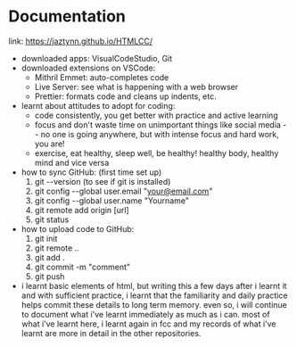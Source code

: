 # Documentation
link: https://jaztynn.github.io/HTMLCC/
- downloaded apps: VisualCodeStudio, Git
- downloaded extensions on VSCode:
  - Mithril Emmet: auto-completes code
  - Live Server: see what is happening with a web browser
  - Prettier: formats code and cleans up indents, etc.
- learnt about attitudes to adopt for coding:
  - code consistently, you get better with practice and active learning
  - focus and don't waste time on unimportant things like social media -- no one is going anywhere, but with intense focus and hard work, you are!
  - exercise, eat healthy, sleep well, be healthy! healthy body, healthy mind and vice versa
- how to sync GitHub: (first time set up)
  1. git --version (to see if git is installed)
  2. git config --global user.email "your@email.com"
  3. git config --global user.name "Yourname"
  4. git remote add origin [url]
  5. git status
- how to upload code to GitHub:
  1. git init
  2. git remote ..
  3. git add .
  4. git commit -m "comment"
  5. git push
- i learnt basic elements of html, but writing this a few days after i learnt it and with sufficient practice, i learnt that the familiarity and daily practice helps commit these details to long term memory. even so, i will continue to document what i've learnt immediately as much as i can. most of what i've learnt here, i learnt again in fcc and my records of what i've learnt are more in detail in the other repositories.
